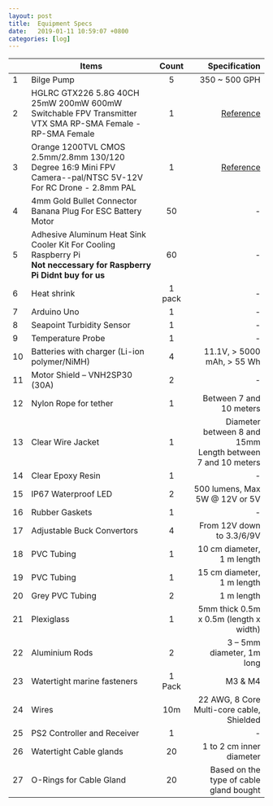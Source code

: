 ```yaml
---
layout: post
title:  Equipment Specs
date:   2019-01-11 10:59:07 +0800
categories: [log]
---
```


|  | Items         | Count         | Specification  |
|--| ------------- |:-------------:| -----:         |
|1 | Bilge Pump    | 5             | 350 ~ 500 GPH  |
|2 | HGLRC GTX226 5.8G 40CH 25mW 200mW 600mW Switchable FPV Transmitter VTX SMA RP-SMA Female - RP-SMA Female | 1 |[Reference](https://sea.banggood.com/GTX226-5_8G-40CH-25mW-200mW-600mW-Switchable-Transmitter-with-SMARP-SMA-Female-Antenna-Connector-p-1118511.html?rmmds=search&ID=516467&cur_warehouse=CN)|
|3 | Orange 1200TVL CMOS 2.5mm/2.8mm 130/120 Degree 16:9 Mini FPV Camera--pal/NTSC 5V-12V For RC Drone - 2.8mm PAL | 1 | [Reference](https://www.banggood.com/Orange-1200TVL-2_5mm2_8mm-130120-Degree-Mini-FPV-Camera-PALNTSC-5V-12V-For-Micro-Racer-Quadcopter-p-1150403.html?rmmds=search&ID=51789644070&cur_warehouse=CN)|
|4 | 4mm Gold Bullet Connector Banana Plug For ESC Battery Motor | 50 | - |
|5 | Adhesive Aluminum Heat Sink Cooler Kit For Cooling Raspberry Pi<br> **Not neccessary for Raspberry Pi** **Didnt buy for us**| 60 |  -   |
|6 | Heat shrink   | 1 pack | -   |
|7 | Arduino Uno      | 1 | -  |
|8 | Seapoint Turbidity Sensor  | 1 | -  |
|9 | Temperature Probe | 1 | -         |
|10| Batteries with charger (Li-ion polymer/NiMH)      | 4 | 11.1V, > 5000 mAh, > 55 Wh |
|11| Motor Shield – VNH2SP30 (30A)  | 2 | -   |
|12| Nylon Rope for tether     | 1 | Between 7 and 10 meters  |
|13| Clear Wire Jacket      | 1 |Diameter between 8 and 15mm <br>Length between 7 and 10 meters|
|14| Clear Epoxy Resin      | 1 | -          |
|15| IP67 Waterproof LED    | 2 | 500 lumens, Max 5W @ 12V or 5V          |
|16| Rubber Gaskets    | 1|   -     |
|17| Adjustable Buck Convertors     | 4 | From 12V down to 3.3/6/9V    |
|18| PVC Tubing     | 1 | 10 cm diameter, 1 m length        |
|19| PVC Tubing     | 1 | 15 cm diameter, 1 m length        |
|20| Grey PVC Tubing     | 2 | 1 m length        |
|21| Plexiglass     | 1 | 5mm thick 0.5m x 0.5m (length x width) |
|22| Aluminium Rods     | 2 | 3 – 5mm diameter, 1m long       |
|23| Watertight marine fasteners  | 1 Pack | M3 & M4       |
|24| Wires     | 10m | 22 AWG, 8 Core Multi-core cable, Shielded        |
|25| PS2 Controller and Receiver     | 1 | -        |
|26| Watertight Cable glands     | 20 | 1 to 2 cm inner diameter        |
|27| O-Rings for Cable Gland    | 20 | Based on the type of cable gland bought       |

  
